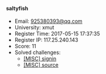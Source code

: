 #### saltyfish  

* Email: 925380393@qq.com  
* University: xmut  
* Register Time: 2017-05-15 17:37:35  
* Register IP: 117.25.240.143  
* Score: 11  
* Solved challenges: 
  * [[MISC] signin](https://github.com/SniperOJ/Challenges/blob/master/web/signin.json)  
  * [[MISC] source](https://github.com/SniperOJ/Challenges/blob/master/web/source.json)  

